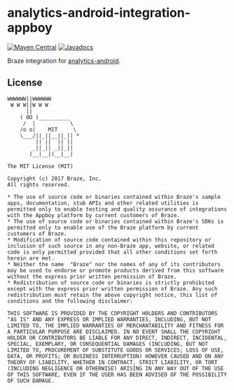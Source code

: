 analytics-android-integration-appboy
======================================

[![Maven Central](https://maven-badges.herokuapp.com/maven-central/com.appboy/appboy-segment-integration/badge.svg)](https://maven-badges.herokuapp.com/maven-central/com.appboy/appboy-segment-integration)
[![Javadocs](http://javadoc-badge.appspot.com/com.appboy/appboy-segment-integration.svg?label=javadoc)](http://javadoc-badge.appspot.com/com.appboy/appboy-segment-integration)

Braze integration for [analytics-android](https://github.com/segmentio/analytics-android).

## License

```
WWWWWW||WWWWWW
 W W W||W W W
      ||
    ( OO )__________
     /  |           \
    /o o|    MIT     \
    \___/||_||__||_|| *
         || ||  || ||
        _||_|| _||_||
       (__|__|(__|__|

The MIT License (MIT)

Copyright (c) 2017 Braze, Inc.
All rights reserved.

* The use of source code or binaries contained within Braze's sample apps, documentation, stub APIs and other related utilities is permitted only to enable testing and quality assurance of integrations with the Appboy platform by current customers of Braze.
* The use of source code or binaries contained within Braze's SDKs is permitted only to enable use of the Braze platform by current customers of Braze.
* Modification of source code contained within this repository or inclusion of such source in any non-Braze app, website, or related code is only permitted provided that all other conditions set forth herein are met.
* Neither the name  "Braze" nor the names of any of its contributors may be used to endorse or promote products derived from this software without the express prior written permission of Braze.
* Redistribution of source code or binaries is strictly prohibited except with the express prior written permission of Braze. Any such redistribution must retain the above copyright notice, this list of conditions and the following disclaimer:

THIS SOFTWARE IS PROVIDED BY THE COPYRIGHT HOLDERS AND CONTRIBUTORS "AS IS" AND ANY EXPRESS OR IMPLIED WARRANTIES, INCLUDING, BUT NOT LIMITED TO, THE IMPLIED WARRANTIES OF MERCHANTABILITY AND FITNESS FOR A PARTICULAR PURPOSE ARE DISCLAIMED. IN NO EVENT SHALL THE COPYRIGHT HOLDER OR CONTRIBUTORS BE LIABLE FOR ANY DIRECT, INDIRECT, INCIDENTAL, SPECIAL, EXEMPLARY, OR CONSEQUENTIAL DAMAGES (INCLUDING, BUT NOT LIMITED TO, PROCUREMENT OF SUBSTITUTE GOODS OR SERVICES; LOSS OF USE, DATA, OR PROFITS; OR BUSINESS INTERRUPTION) HOWEVER CAUSED AND ON ANY THEORY OF LIABILITY, WHETHER IN CONTRACT, STRICT LIABILITY, OR TORT (INCLUDING NEGLIGENCE OR OTHERWISE) ARISING IN ANY WAY OUT OF THE USE OF THIS SOFTWARE, EVEN IF THE USER HAS BEEN ADVISED OF THE POSSIBILITY OF SUCH DAMAGE.
```
